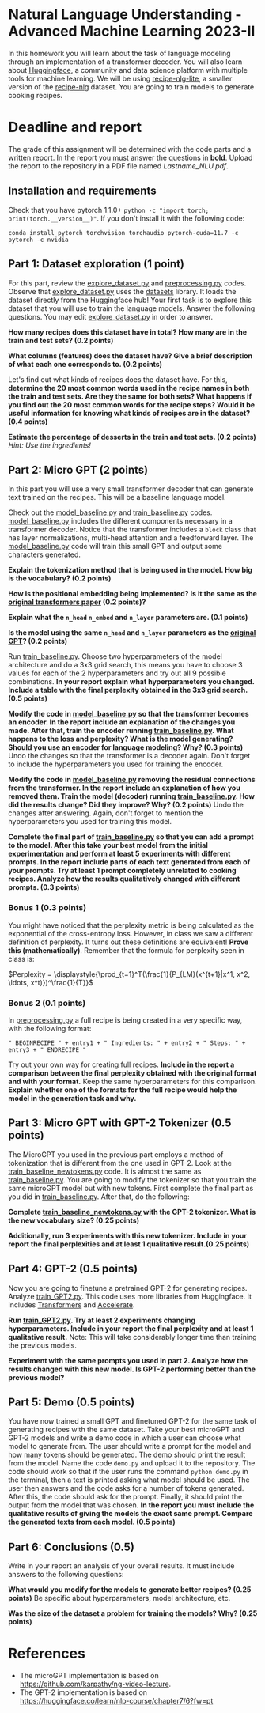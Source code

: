 # Natural Language Understanding - Advanced Machine Learning 2023-II

In this homework you will learn about the task of language modeling through an implementation of a transformer decoder. You will also learn about [Huggingface](https://huggingface.co/), a community and data science platform with multiple tools for machine learning. We will be using [recipe-nlg-lite](https://huggingface.co/datasets/m3hrdadfi/recipe_nlg_lite), a smaller version of the [recipe-nlg](https://recipenlg.cs.put.poznan.pl/) dataset. You are going to train models to generate cooking recipes.

# Deadline and report

The grade of this assignment will be determined with the code parts and a written report. In the report you must answer the questions in **bold**. Upload the report to the repository in a PDF file named *Lastname_NLU.pdf*.

## Installation and requirements

Check that you have pytorch 1.1.0+ `python -c "import torch; print(torch.__version__)"`. If you don't install it with the following code:

```
conda install pytorch torchvision torchaudio pytorch-cuda=11.7 -c pytorch -c nvidia
```




## Part 1: Dataset exploration (1 point)

For this part, review the [explore_dataset.py](explore_dataset.py) and [preprocessing.py](preprocessing.py) codes. Observe that [explore_dataset.py](explore_dataset.py) uses the [datasets](https://huggingface.co/docs/datasets/index) library. It loads the dataset directly from the Huggingface hub! Your first task is to explore this dataset that you will use to train the language models. Answer the following questions. You may edit [explore_dataset.py](explore_dataset.py) in order to answer.

**How many recipes does this dataset have in total? How many are in the train and test sets? (0.2 points)**

**What columns (features) does the dataset have? Give a brief description of what each one corresponds to. (0.2 points)**

Let's find out what kinds of recipes does the dataset have. For this, **determine the 20 most common words used in the recipe names in both the train and test sets. Are they the same for both sets? What happens if you find out the 20 most common words for the recipe steps? Would it be useful information for knowing what kinds of recipes are in the dataset? (0.4 points)**

**Estimate the percentage of desserts in the train and test sets. (0.2 points)** *Hint: Use the ingredients!*

## Part 2: Micro GPT (2 points)

In this part you will use a very small transformer decoder that can generate text trained on the recipes. This will be a baseline language model. 

Check out the [model_baseline.py](model_baseline.py) and [train_baseline.py](train_baseline.py) codes. [model_baseline.py](model_baseline.py) includes the different components necessary in a transformer decoder. Notice that the transformer includes a `block` class that has layer normalizations, multi-head attention and a feedforward layer. The [model_baseline.py](model_baseline.py) code will train this small GPT and output some characters generated.

**Explain the tokenization method that is being used in the model. How big is the vocabulary? (0.2 points)**

**How is the positional embedding being implemented? Is it the same as the [original transformers paper](https://proceedings.neurips.cc/paper_files/paper/2017/file/3f5ee243547dee91fbd053c1c4a845aa-Paper.pdf) (0.2 points)?**

**Explain what the `n_head` `n_embed` and `n_layer` parameters are. (0.1 points)**

**Is the model using the same `n_head` and `n_layer` parameters as the [original GPT](https://s3-us-west-2.amazonaws.com/openai-assets/research-covers/language-unsupervised/language_understanding_paper.pdf)? (0.2 points)**

Run [train_baseline.py](train_baseline.py). Choose two hyperparameters of the model architecture and do a 3x3 grid search, this means you have to choose 3 values for each of the 2 hyperparameters and try out all 9 possible combinations. **In your report explain what hyperparameters you changed. Include a table with the final perplexity obtained in the 3x3 grid search. (0.5 points)**

**Modify the code in [model_baseline.py](model_baseline.py) so that the transformer becomes an encoder. In the report include an explanation of the changes you made. After that, train the encoder running [train_baseline.py](train_baseline.py). What happens to the loss and perplexity? What is the model generating? Should you use an encoder for language modeling? Why? (0.3 points)** Undo the changes so that the transformer is a decoder again. Don't forget to include the hyperparameters you used for training the encoder. 

**Modify the code in [model_baseline.py](model_baseline.py) removing the residual connections from the transformer. In the report include an explanation of how you removed them. Train the model (decoder) running [train_baseline.py](train_baseline.py). How did the results change? Did they improve? Why? (0.2 points)** Undo the changes after answering. Again, don't forget to mention the hyperparameters you used for training this model.

**Complete the final part of [train_baseline.py](train_baseline.py) so that you can add a prompt to the model. After this take your best model from the initial experimentation and perform at least 5 experiments with different prompts. In the report include parts of each text generated from each of your prompts. Try at least 1 prompt completely unrelated to cooking recipes. Analyze how the results qualitatively changed with different prompts. (0.3 points)**


### Bonus 1 (0.3 points)
You might have noticed that the perplexity metric is being calculated as the exponential of the cross-entropy loss. However, in class we saw a different definition of perplexity. It turns out these definitions are equivalent! **Prove this (mathematically)**. Remember that the formula for perplexity seen in class is:

$Perplexity = \displaystyle{\prod_{t=1}^T(\frac{1}{P_{LM}(x^{t+1}|x^1, x^2, \ldots, x^t)})^\frac{1}{T}}$

### Bonus 2 (0.1 points)
In [preprocessing.py](preprocessing.py) a full recipe is being created in a very specific way, with the following format:

```
" BEGINRECIPE " + entry1 + " Ingredients: " + entry2 + " Steps: " + entry3 + " ENDRECIPE "
```

Try out your own way for creating full recipes. **Include in the report a comparison between the final perplexity obtained with the original format and with your format.** Keep the same hyperparameters for this comparison. **Explain whether one of the formats for the full recipe would help the model in the generation task and why.**

## Part 3: Micro GPT with GPT-2 Tokenizer (0.5 points)

The MicroGPT you used in the previous part employs a method of tokenization that is different from the one used in GPT-2. Look at the [train_baseline_newtokens.py](train_baseline_newtokens.py) code. It is almost the same as [train_baseline.py](train_baseline.py). You are going to modify the tokenizer so that you train the same microGPT model but with new tokens. First complete the final part as you did in [train_baseline.py](train_baseline.py). After that, do the following:

**Complete [train_baseline_newtokens.py](train_baseline_newtokens.py) with the GPT-2 tokenizer. What is the new vocabulary size? (0.25 points)** 

**Additionally, run 3 experiments with this new tokenizer. Include in your report the final perplexities and at least 1 qualitative result.(0.25 points)**

## Part 4: GPT-2 (0.5 points)

Now you are going to finetune a pretrained GPT-2 for generating recipes. Analyze [train_GPT2.py](train_GPT2.py). This code uses more libraries from Huggingface. It includes [Transformers](https://huggingface.co/docs/transformers/index) and [Accelerate](https://huggingface.co/docs/accelerate/index).

**Run [train_GPT2.py](train_GPT2.py). Try at least 2 experiments changing hyperparameters. Include in your report the final perplexity and at least 1 qualitative result.** Note: This will take considerably longer time than training the previous models. 

**Experiment with the same prompts you used in part 2. Analyze how the results changed with this new model. Is GPT-2 performing better than the previous model?**

## Part 5: Demo (0.5 points)

You have now trained a small GPT and finetuned GPT-2 for the same task of generating recipes with the same dataset. Take your best microGPT and GPT-2 models and write a demo code in which a user can choose what model to generate from. The user should write a prompt for the model and how many tokens should be generated. The demo should print the result from the model. Name the code `demo.py` and upload it to the repository. The code should work so that if the user runs the command `python demo.py` in the terminal, then a text is printed asking what model should be used. The user then answers and the code asks for a number of tokens generated. After this, the code should ask for the prompt. Finally, it should print the output from the model that was chosen. **In the report you must include the qualitative results of giving the models the exact same prompt. Compare the generated texts from each model. (0.5 points)**

## Part 6: Conclusions (0.5)

Write in your report an analysis of your overall results. It must include answers to the following questions:

**What would you modify for the models to generate better recipes? (0.25 points)** Be specific about hyperparameters, model architecture, etc.

**Was the size of the dataset a problem for training the models? Why? (0.25 points)**

# References

* The microGPT implementation is based on https://github.com/karpathy/ng-video-lecture.
* The GPT-2 implementation is based on https://huggingface.co/learn/nlp-course/chapter7/6?fw=pt


